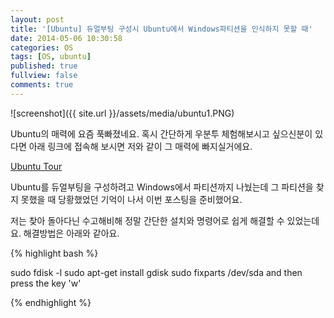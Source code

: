 ```yaml
---
layout: post
title: '[Ubuntu] 듀얼부팅 구성시 Ubuntu에서 Windows파티션을 인식하지 못할 때'
date: 2014-05-06 10:30:58
categories: OS
tags: [OS, ubuntu]
published: true
fullview: false
comments: true
---
```


![screenshot]({{ site.url }}/assets/media/ubuntu1.PNG)

Ubuntu의 매력에 요즘 푹빠졌네요. 혹시 간단하게 우분투 체험해보시고 싶으신분이 있다면 아래 링크에 접속해 보시면 저와 같이 그 매력에 빠지실거에요.

[Ubuntu Tour](http://www.ubuntu.com/tour/en/#)

Ubuntu를 듀얼부팅을 구성하려고 Windows에서 파티션까지 나눴는데 그 파티션을 찾지 못했을 때 당황했었던 기억이 나서 이번 포스팅을 준비했어요.

저는 찾아 돌아다닌 수고해비해 정말 간단한 설치와 명령어로 쉽게 해결할 수 있었는데요. 해결방법은 아래와 같아요.

{% highlight bash %}

sudo fdisk -l
sudo apt-get install gdisk
sudo fixparts /dev/sda
and then press the key 'w'

{% endhighlight %}
